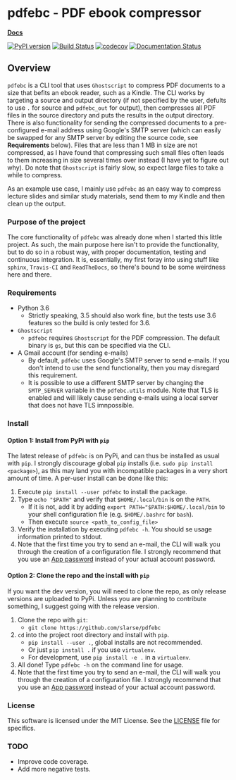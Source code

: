 # pdfebc - PDF ebook compressor

**[Docs](http://pdfebc.readthedocs.io/en/latest/)**

[![PyPI version](https://badge.fury.io/py/pdfebc.svg)](https://badge.fury.io/py/pdfebc)
[![Build Status](https://travis-ci.org/slarse/pdfebc.svg?branch=master)](https://travis-ci.org/slarse/pdfebc)
[![codecov](https://codecov.io/gh/slarse/pdfebc/branch/master/graph/badge.svg)](https://codecov.io/gh/slarse/pdfebc)
[![Documentation Status](https://readthedocs.org/projects/pdfebc/badge/?version=latest)](http://pdfebc.readthedocs.io/en/latest/?badge=latest)


## Overview
`pdfebc` is a CLI tool that uses `Ghostscript` to compress PDF documents to a size that befits 
an ebook reader, such as a Kindle. The CLI works by targeting a source and output directory (if 
not specified by the user, defults to use `.` for source and `pdfebc_out` for output), then 
compresses all PDF files in the source directory and puts the results in the output directory. 
There is also functionality for sending the compressed documents to a pre-configured e-mail 
address using Google's SMTP server (which can easily be swapped for any SMTP server by editing 
the source code, see **Requirements** below). Files that are less than 1 MB in size are not 
compressed, as I have found that compressing such small files often leads to them increasing 
in size several times over instead (I have yet to figure out why). Do note that `Ghostscript` 
is fairly slow, so expect large files to take a while to compress.

As an example use case, I mainly use `pdfebc` as an easy way to compress lecture slides and 
similar study materials, send them to my Kindle and then clean up the output.

### Purpose of the project
The core functionality of `pdfebc` was already done when I started this little project. As 
such, the main purpose here isn't to provide the functionality, but to do so in a robust way, 
with proper documentation, testing and continuous integration. It is, essentially, my first 
foray into using stuff like `sphinx`, `Travis-CI` and `ReadTheDocs`, so there's bound to be 
some weirdness here and there.

### Requirements
* Python 3.6
    - Strictly speaking, 3.5 should also work fine, but the tests use 3.6 features so the
    build is only tested for 3.6.
* `Ghostscript`
    - `pdfebc` requires `Ghostscript` for the PDF compression. The default binary is `gs`,
    but this can be specified via the CLI.
* A Gmail account (for sending e-mails)
    - By default, `pdfebc` uses Google's SMTP server to send e-mails. If you don't intend
    to use the send functionality, then you may disregard this requirement.
    - It is possible to use a different SMTP server by changing the `SMTP_SERVER` variable in the
    `pdfebc.utils` module. Note that TLS is enabled and will likely cause sending e-mails
    using a local server that does not have TLS imnpossible.

### Install
#### Option 1: Install from PyPi with `pip`
The latest release of `pdfebc` is on PyPi, and can thus be installed as usual with `pip`.
I strongly discourage global `pip` installs (i.e. `sudo pip install <package>`), as this
may land you with incompatible packages in a very short amount of time. A per-user install
can be done like this:

1. Execute `pip install --user pdfebc` to install the package.
2. Type `echo "$PATH"` and verify that `$HOME/.local/bin` is on the `PATH`.
    - If it is not, add it by adding `export PATH="$PATH:$HOME/.local/bin` to your shell configuration
    file (e.g. `$HOME/.bashrc` for `bash`).
    - Then execute `source <path_to_config_file>`
3. Verify the installation by executing `pdfebc -h`. You should se usage information printed to stdout.
4. Note that the first time you try to send an e-mail, the CLI will walk you through the creation
of a configuration file. I strongly recommend that you use an 
[App password](https://support.google.com/accounts/answer/185833?hl=en) instead of your
actual account password.

#### Option 2: Clone the repo and the install with `pip`
If you want the dev version, you will need to clone the repo, as only release versions are uploaded
to PyPi. Unless you are planning to contribute something, I suggest going with the release version.

1. Clone the repo with `git`:
    - `git clone https://github.com/slarse/pdfebc`
2. `cd` into the project root directory and install with `pip`.
    - `pip install --user .`, global installs are not recommended.
    - Or just `pip install .` if you use `virtualenv`.
    - For development, use `pip install -e .` in a `virtualenv`.
3. All done! Type `pdfebc -h` on the command line for usage.
4. Note that the first time you try to send an e-mail, the CLI will walk you through the creation
of a configuration file. I strongly recommend that you use an 
[App password](https://support.google.com/accounts/answer/185833?hl=en) instead of your
actual account password.

### License
This software is licensed under the MIT License. See the [LICENSE](LICENSE) file for specifics.

### TODO
* Improve code coverage.
* Add more negative tests.
